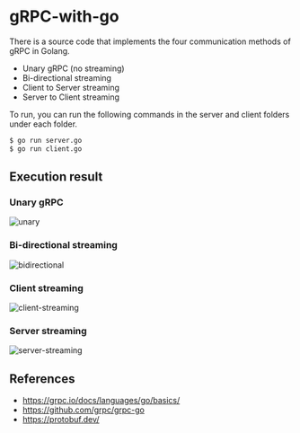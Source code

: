 # gRPC-with-go

There is a source code that implements the four communication methods of gRPC in Golang.
- Unary gRPC (no streaming)
- Bi-directional streaming
- Client to Server streaming
- Server to Client streaming

To run, you can run the following commands in the server and client folders under each folder.
```bash
$ go run server.go
$ go run client.go
```

## Execution result
### Unary gRPC
![unary](https://github.com/dusdjhyeon/gRPC-with-go/assets/73868703/fa75c99c-9ecd-4d07-b977-aefb684195ac)


### Bi-directional streaming
![bidirectional](https://github.com/dusdjhyeon/gRPC-with-go/assets/73868703/ae9a712c-285e-475f-aa74-096b51344d76)


### Client streaming
![client-streaming](https://github.com/dusdjhyeon/gRPC-with-go/assets/73868703/2a75014a-41a6-4172-a04e-75cd89d1caf1)


### Server streaming
![server-streaming](https://github.com/dusdjhyeon/gRPC-with-go/assets/73868703/496a0a8e-ddad-40e4-9863-1f1ff9162f39)


## References
- https://grpc.io/docs/languages/go/basics/
- https://github.com/grpc/grpc-go
- https://protobuf.dev/
